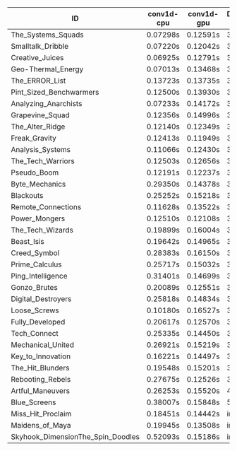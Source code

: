 |ID|conv1d-cpu|conv1d-gpu|DWSPConv2D-gpu|gemm-gpu|avg|
|-|-|-|-|-|-|
|The_Systems_Squads|0.07298s|0.12591s|3.21633s|1.99643s|1.35292s|
|Smalltalk_Dribble|0.07220s|0.12042s|3.27465s|1.99845s|1.36643s|
|Creative_Juices|0.06925s|0.12791s|3.32954s|2.00683s|1.38338s|
|Geo-Thermal_Energy|0.07013s|0.13468s|3.35409s|1.98773s|1.38666s|
|The_ERROR_List|0.13723s|0.13735s|3.24931s|2.06035s|1.39606s|
|Pint_Sized_Benchwarmers|0.12500s|0.13930s|3.36515s|1.99397s|1.40586s|
|Analyzing_Anarchists|0.07233s|0.14172s|3.33468s|2.08532s|1.40851s|
|Grapevine_Squad|0.12356s|0.14996s|3.36270s|2.01472s|1.41273s|
|The_Alter_Ridge|0.12140s|0.12349s|3.41617s|1.99313s|1.41355s|
|Freak_Gravity|0.12413s|0.11949s|3.37621s|2.06569s|1.42138s|
|Analysis_Systems|0.11066s|0.12430s|3.52813s|1.96101s|1.43102s|
|The_Tech_Warriors|0.12503s|0.12656s|3.40381s|2.07905s|1.43361s|
|Pseudo_Boom|0.12191s|0.12237s|3.38847s|2.10176s|1.43363s|
|Byte_Mechanics|0.29350s|0.14378s|3.28598s|2.03792s|1.44029s|
|Blackouts|0.25252s|0.15218s|3.24696s|2.14455s|1.44905s|
|Remote_Connections|0.11628s|0.13522s|3.34903s|2.20930s|1.45246s|
|Power_Mongers|0.12510s|0.12108s|3.51674s|2.04755s|1.45262s|
|The_Tech_Wizards|0.19899s|0.16004s|3.37224s|2.08121s|1.45312s|
|Beast_Isis|0.19642s|0.14965s|3.22972s|2.23874s|1.45363s|
|Creed_Symbol|0.28383s|0.16150s|3.26604s|2.11166s|1.45576s|
|Prime_Calculus|0.25717s|0.15032s|3.31854s|2.10669s|1.45818s|
|Ping_Intelligence|0.31401s|0.14699s|3.36405s|2.02013s|1.46129s|
|Gonzo_Brutes|0.20089s|0.12551s|3.55371s|2.02200s|1.47553s|
|Digital_Destroyers|0.25818s|0.14834s|3.27944s|2.22163s|1.47690s|
|Loose_Screws|0.10180s|0.16527s|3.44608s|2.22177s|1.48373s|
|Fully_Developed|0.20617s|0.12570s|3.33278s|2.55914s|1.55595s|
|Tech_Connect|0.25335s|0.14450s|3.59033s|2.24663s|1.55870s|
|Mechanical_United|0.26921s|0.15219s|3.68549s|2.28597s|1.59822s|
|Key_to_Innovation|0.16221s|0.14497s|3.64104s|2.80941s|1.68941s|
|The_Hit_Blunders|0.19548s|0.15201s|3.60494s|2.90213s|1.71364s|
|Rebooting_Rebels|0.27675s|0.12526s|3.58755s|2.91852s|1.72702s|
|Artful_Maneuvers|0.26253s|0.15520s|4.08927s|2.83356s|1.83514s|
|Blue_Screens|0.38007s|0.15848s|5.32264s|2.69355s|2.13869s|
|Miss_Hit_Proclaim|0.18451s|0.14442s|infs|infs|infs|
|Maidens_of_Maya|0.19945s|0.13508s|infs|infs|infs|
|Skyhook_DimensionThe_Spin_Doodles|0.52093s|0.15186s|infs|infs|infs|
